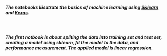 <h5>The notebooks liisutrate the basics of machine learning using <a href="https://scikit-learn.org/stable/">Sklearn</a> and <a href="https://keras.io/">Keras</a>.</h5><br>
<h5>The first notbook is about spliting the data into training set and test set, creating a model using sklearn, fit the model to the data, and performance measurement. The applied model is linear regression.</h5><br>
